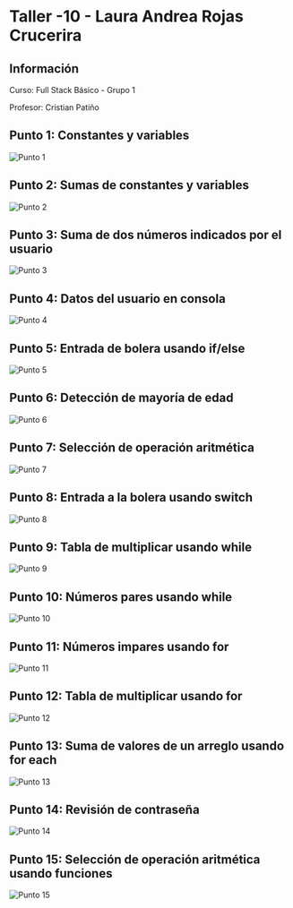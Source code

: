 <h1>Taller -10 - Laura Andrea Rojas Crucerira</h1>

<h2>Información</h2>

<p>Curso: Full Stack Básico - Grupo 1</p>
<p>Profesor: Cristian Patiño</p>

<h2>Punto 1: Constantes y variables</h2>
<img src="./public/images/punto-1.png" alt="Punto 1">
<h2>Punto 2: Sumas de constantes y variables</h2>
<img src="./public/images/punto-2.png" alt="Punto 2">
<h2>Punto 3: Suma de dos números indicados por el usuario</h2>
<img src="./public/images/punto-3.png" alt="Punto 3">
<h2>Punto 4: Datos del usuario en consola</h2>
<img src="./public/images/punto-4.png" alt="Punto 4">
<h2>Punto 5: Entrada de bolera usando if/else</h2>
<img src="./public/images/punto-5.png" alt="Punto 5">
<h2>Punto 6: Detección de mayoría de edad</h2>
<img src="./public/images/punto-6.png" alt="Punto 6">
<h2>Punto 7: Selección de operación aritmética</h2>
<img src="./public/images/punto-7.png" alt="Punto 7">
<h2>Punto 8: Entrada a la bolera usando switch</h2>
<img src="./public/images/punto-8.png" alt="Punto 8">
<h2>Punto 9: Tabla de multiplicar usando while</h2>
<img src="./public/images/punto-9.png" alt="Punto 9">
<h2>Punto 10: Números pares usando while</h2>
<img src="./public/images/punto-10.png" alt="Punto 10">
<h2>Punto 11: Números impares usando for</h2>
<img src="./public/images/punto-11.png" alt="Punto 11">
<h2>Punto 12: Tabla de multiplicar usando for</h2>
<img src="./public/images/punto-12.png" alt="Punto 12">
<h2>Punto 13: Suma de valores de un arreglo usando for each</h2>
<img src="./public/images/punto-13.png" alt="Punto 13">
<h2>Punto 14: Revisión de contraseña</h2>
<img src="./public/images/punto-14.png" alt="Punto 14">
<h2>Punto 15: Selección de operación aritmética usando funciones</h2>
<img src="./public/images/punto-15.png" alt="Punto 15">